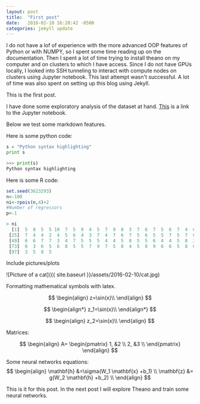 ```yaml
---
layout: post
title:  "First post"
date:   2016-02-10 16:28:42 -0500
categories: jekyll update
---
```


I do not have a lof of experience with the more advanced OOP features of Python or with NUMPY, so I spent some time reading up on the documentation. Then I spent a lot of time trying to install theano on my computer and on clusters to which I have access. Since I do not have GPUs locally, I looked into SSH tunneling to interact with compute nodes on clusters using Jupyter notebook. This last attempt wasn't successful. A lot of time was also spent on setting up this blog using Jekyll. 

This is the first post. 

I have done some exploratory analysis of the dataset at hand. [This](https://github.com/yiulau/ift6266/blob/master/exploratory_analysis.ipynb)
is a link to the Jupyter notebook.

Below we test some markdown features.

Here is some python code:

```python
s = "Python syntax highlighting"
print s

>>> print(s)
Python syntax highlighting

```
Here is some R code:

```R
set.seed(3623293)
n<-100
ni<-rpois(n,4)+2
#Number of regressors
p<-1

> ni
  [1]  5  8  5  5 10  7  5  9  4  5  7  9  8  3  7  6  7  5  6  7  4  6 10  3
 [25]  7  4  4  2  4  5  6  4  3  7  4  7  6  7  5  6  5  5  7  5  7  6  6  7
 [49]  6  6  7  7  3  4  7  5  5  5  4  4  5  8  5  5  6  4  4  5  8  2  6  2
 [73]  6  3  6  5  6  8  5  5  7  9  7  5  8  4  5  8  9  6  6  5  8  6  4 10
 [97]  3  5  8  5
```

Include pictures/plots

![Picture of a cat]({{ site.baseurl }}/assets/2016-02-10/cat.jpg)


Formatting mathematical symbols with latex.


$$
\begin{align}
z=\sin(x)\\
\end{align}
$$

$$
\begin{align*}
z_1=\sin(x)\\
\end{align*}
$$

$$
\begin{align}
z_2=\sin(x)\\
\end{align}
$$

Matrices:

$$
\begin{align}
A= 
\begin{pmatrix}
1, &2 \\
2, &3 \\
\end{pmatrix}
\end{align}
$$

Some neural networks equations:
$$
\begin{align}
\mathbf{h} &=\sigma(W_1 \mathbf{x} +b_1) \\
\mathbf{z} &= g(W_2 \mathbf{h} +b_2) \\
\end{align}
$$

This is it for this post. In the next post I will explore Theano and train some neural networks. 


